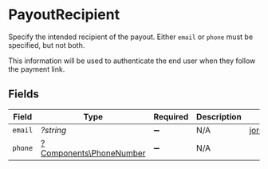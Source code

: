# PayoutRecipient

Specify the intended recipient of the payout.
Either `email` or `phone` must be specified, but not both.

This information will be used to authenticate the end user when they follow the payment link.


## Fields

| Field                                                             | Type                                                              | Required                                                          | Description                                                       | Example                                                           |
| ----------------------------------------------------------------- | ----------------------------------------------------------------- | ----------------------------------------------------------------- | ----------------------------------------------------------------- | ----------------------------------------------------------------- |
| `email`                                                           | *?string*                                                         | :heavy_minus_sign:                                                | N/A                                                               | jordan.lee@classbooker.dev                                        |
| `phone`                                                           | [?Components\PhoneNumber](../../Models/Components/PhoneNumber.md) | :heavy_minus_sign:                                                | N/A                                                               |                                                                   |